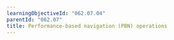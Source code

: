 ```yaml
---
learningObjectiveId: "062.07.04"
parentId: "062.07"
title: Performance-based navigation (PBN) operations
---
```

